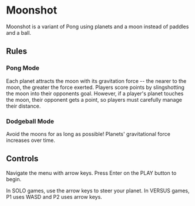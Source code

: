 # Moonshot

Moonshot is a variant of Pong using planets and a moon instead of paddles and a ball. 

## Rules
### Pong Mode
Each planet attracts the moon with its gravitation force -- the nearer to the moon, the greater the force exerted. Players score points by slingshotting the moon into their opponents goal. However, if a player's planet touches the moon, their opponent gets a point, so players must carefully manage their distance.
### Dodgeball Mode
Avoid the moons for as long as possible! Planets' gravitational force increases over time.

## Controls 
Navigate the menu with arrow keys. Press Enter on the PLAY button to begin.

In SOLO games, use the arrow keys to steer your planet.
In VERSUS games, P1 uses WASD and P2 uses arrow keys.
